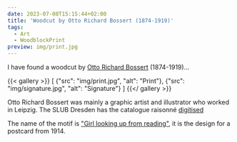 ```yaml
---
date: 2023-07-08T15:15:44+02:00
title: 'Woodcut by Otto Richard Bossert (1874-1919)'
tags:
  - Art
  - WoodblockPrint
preview: img/print.jpg
---
```


I have found a woodcut by [Otto Richard Bossert](https://de.wikipedia.org/wiki/Otto_Richard_Bossert) (1874-1919)...
<!--more-->

{{< gallery >}}
[
  {"src": "img/print.jpg", "alt": "Print"},
  {"src": "img/signature.jpg", "alt": "Signature"}
]
{{</ gallery >}}

Otto Richard Bossert was mainly a graphic artist and illustrator who worked in Leipzig. The SLUB Dresden has the catalogue raisonné
[digitised](https://digital.slub-dresden.de/werkansicht/dlf/343702/1)

The name of the motif is ["Girl looking up from reading"](https://digital.slub-dresden.de/werkansicht/dlf/343702/109), it is the design for a postcard from 1914.
